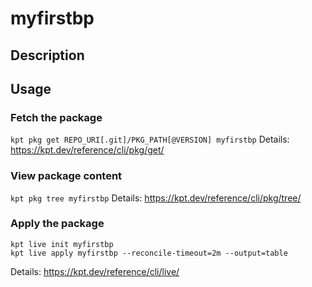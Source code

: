 # myfirstbp

## Description


## Usage

### Fetch the package
`kpt pkg get REPO_URI[.git]/PKG_PATH[@VERSION] myfirstbp`
Details: https://kpt.dev/reference/cli/pkg/get/

### View package content
`kpt pkg tree myfirstbp`
Details: https://kpt.dev/reference/cli/pkg/tree/

### Apply the package
```
kpt live init myfirstbp
kpt live apply myfirstbp --reconcile-timeout=2m --output=table
```
Details: https://kpt.dev/reference/cli/live/
